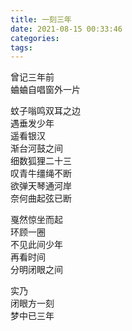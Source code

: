 ```yaml
---
title: 一刻三年
date: 2021-08-15 00:33:46
categories:
tags:
---
```


<!--more-->
曾记三年前  
蛐蛐自唱窗外一片  

蚊子嗡鸣双耳之边  
遇垂发少年  
遥看银汉  
渐台河鼓之间  
细数狐狸二十三  
叹青牛缰绳不断  
欲弹天琴通河岸  
奈何曲起弦已断  

戛然惊坐而起  
环顾一圈  
不见此间少年  
再看时间  
分明闭眼之间  

实乃  
闭眼方一刻  
梦中已三年  
